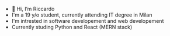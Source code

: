 - 👋 Hi, I’m Riccardo
- I'm a 19 y/o student, currently attending IT degree in Milan
- I'm intrested in software developement and web developement
- Currently studing Python and React (MERN stack)

<!---
duxricky/duxricky is a ✨ special ✨ repository because its `README.md` (this file) appears on your GitHub profile.
You can click the Preview link to take a look at your changes.
--->
